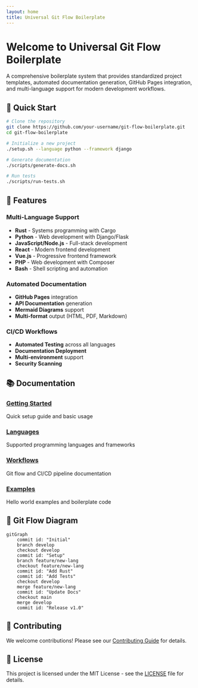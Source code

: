 ```yaml
---
layout: home
title: Universal Git Flow Boilerplate
---
```


# Welcome to Universal Git Flow Boilerplate

A comprehensive boilerplate system that provides standardized project templates, automated documentation generation, GitHub Pages integration, and multi-language support for modern development workflows.

## 🚀 Quick Start

```bash
# Clone the repository
git clone https://github.com/your-username/git-flow-boilerplate.git
cd git-flow-boilerplate

# Initialize a new project
./setup.sh --language python --framework django

# Generate documentation
./scripts/generate-docs.sh

# Run tests
./scripts/run-tests.sh
```

## 🌟 Features

### Multi-Language Support
- **Rust** - Systems programming with Cargo
- **Python** - Web development with Django/Flask
- **JavaScript/Node.js** - Full-stack development
- **React** - Modern frontend development
- **Vue.js** - Progressive frontend framework
- **PHP** - Web development with Composer
- **Bash** - Shell scripting and automation

### Automated Documentation
- **GitHub Pages** integration
- **API Documentation** generation
- **Mermaid Diagrams** support
- **Multi-format** output (HTML, PDF, Markdown)

### CI/CD Workflows
- **Automated Testing** across all languages
- **Documentation Deployment** 
- **Multi-environment** support
- **Security Scanning**

## 📚 Documentation

<div class="grid">
  <div class="card">
    <h3><a href="/getting-started">Getting Started</a></h3>
    <p>Quick setup guide and basic usage</p>
  </div>
  
  <div class="card">
    <h3><a href="/languages">Languages</a></h3>
    <p>Supported programming languages and frameworks</p>
  </div>
  
  <div class="card">
    <h3><a href="/workflows">Workflows</a></h3>
    <p>Git flow and CI/CD pipeline documentation</p>
  </div>
  
  <div class="card">
    <h3><a href="/examples">Examples</a></h3>
    <p>Hello world examples and boilerplate code</p>
  </div>
</div>

## 🔄 Git Flow Diagram

```mermaid
gitGraph
    commit id: "Initial"
    branch develop
    checkout develop
    commit id: "Setup"
    branch feature/new-lang
    checkout feature/new-lang
    commit id: "Add Rust"
    commit id: "Add Tests"
    checkout develop
    merge feature/new-lang
    commit id: "Update Docs"
    checkout main
    merge develop
    commit id: "Release v1.0"
```

## 🤝 Contributing

We welcome contributions! Please see our [Contributing Guide](CONTRIBUTING.md) for details.

## 📄 License

This project is licensed under the MIT License - see the [LICENSE](LICENSE) file for details.